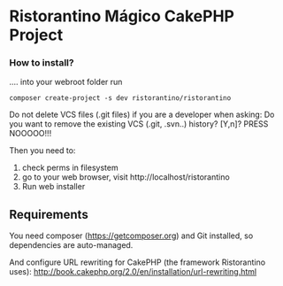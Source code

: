 # Ristorantino Mágico CakePHP Project 

### How to install?
.... into your webroot folder run

```
composer create-project -s dev ristorantino/ristorantino
```

Do not delete VCS files (.git files) if you are a developer
when asking:
Do you want to remove the existing VCS (.git, .svn..) history? [Y,n]? 
PRESS NOOOOO!!!


Then you need to:

1) check perms in filesystem
2) go to your web browser, visit http://localhost/ristorantino 
3) Run web installer


## Requirements
You need composer (https://getcomposer.org) and Git installed, so dependencies are auto-managed.

And configure URL rewriting for CakePHP (the framework Ristorantino uses):
http://book.cakephp.org/2.0/en/installation/url-rewriting.html





